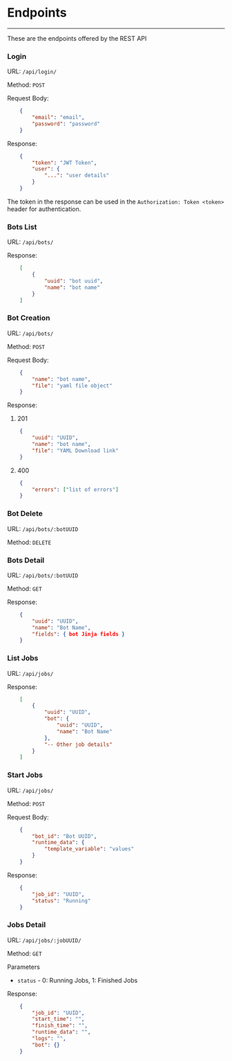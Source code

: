# Endpoints
-----------

These are the endpoints offered by the REST API

### Login

URL: `/api/login/`

Method: `POST`

Request Body:
```json
    {
        "email": "email",
        "password": "password"
    }
```

Response:
```json
    {
        "token": "JWT Token", 
        "user": {
            "...": "user details"
        }
    }
```

The token in the response can be used in the `Authorization: Token <token>` header for authentication.


### Bots List

URL: `/api/bots/`

Response:
```json
    [
        {
            "uuid": "bot uuid",
            "name": "bot name"
        }
    ]
```

### Bot Creation

URL: `/api/bots/`

Method: `POST`

Request Body:
```json
    {
        "name": "bot name",
        "file": "yaml file object"
    }
```

Response:

1. 201
```json
    {
        "uuid": "UUID",
        "name": "bot name",
        "file": "YAML Download link"
    }
```
2. 400
```json
    {
        "errors": ["list of errors"]
    }
```

### Bot Delete

URL: `/api/bots/:botUUID`

Method: `DELETE`

### Bots Detail

URL: `/api/bots/:botUUID`

Method: `GET`

Response:
```json
    {
        "uuid": "UUID",
        "name": "Bot Name",
        "fields": { bot Jinja fields }
    }
```

### List Jobs

URL: `/api/jobs/`

Response:
```json
    [
        {
            "uuid": "UUID",
            "bot": {
                "uuid": "UUID",
                "name": "Bot Name"
            },
            "-- Other job details"
        }
    ]
```

### Start Jobs

URL: `/api/jobs/`

Method: `POST`

Request Body:
```json
    {
        "bot_id": "Bot UUID",
        "runtime_data": {
            "template_variable": "values"
        }
    }
```

Response:
```json
    {
        "job_id": "UUID",
        "status": "Running"
    }
```

### Jobs Detail

URL: `/api/jobs/:jobUUID/`

Method: `GET`

Parameters

- `status` - 0: Running Jobs, 1: Finished Jobs

Response:
```json
    {
        "job_id": "UUID",
        "start_time": "",
        "finish_time": "",
        "runtime_data": "",
        "logs": "",
        "bot": {}
    }
```
